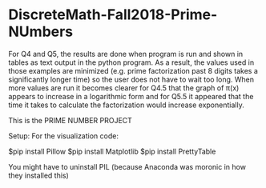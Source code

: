 # DiscreteMath-Fall2018-Prime-NUmbers

For Q4 and Q5, the results are done when program is run and shown in tables as text output in the python program. As a result, the values used in those examples are minimized (e.g. prime factorization past 8 digits takes a significantly longer time) so the user does not have to wait too long. When more values are run it becomes clearer for Q4.5 that the graph of π(x) appears to increase in a logarithmic form and for Q5.5 it appeared that the time it takes to calculate the factorization would increase exponentially.

This is the PRIME NUMBER PROJECT

Setup: For the visualization code:

$pip install Pillow
$pip install Matplotlib
$pip install PrettyTable


You might have to uninstall PIL (because Anaconda was moronic in how they installed this)

